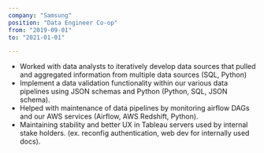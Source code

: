 ```yaml
---
company: "Samsung"
position: "Data Engineer Co-op"
from: "2019-09-01"
to: "2021-01-01"

---
```

* Worked with data analysts to iteratively develop data sources that pulled and aggregated information from multiple data sources (SQL, Python)
* Implement a data validation functionality within our various data pipelines using JSON schemas and Python (Python, SQL, JSON schema).
* Helped with maintenance of data pipelines by monitoring airflow DAGs and our AWS services (Airflow, AWS Redshift, Python).
* Maintaining stability and better UX in Tableau servers used by internal stake holders. (ex. reconfig authentication, web dev for internally used docs).

